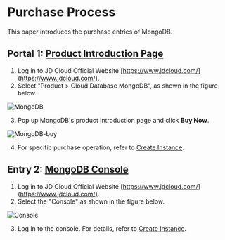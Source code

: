 # Purchase Process

This paper introduces the purchase entries of MongoDB.

## Portal 1: [Product Introduction Page](https://www.jdcloud.com/products/mongodb)
1. Log in to JD Cloud Official Website [https://www.jdcloud.com/](https://www.jdcloud.com/).
2. Select "Product > Cloud Database MongoDB", as shown in the figure below.

![MongoDB](https://github.com/jdcloudcom/cn/blob/master/image/mongodb/productpage.png)

3. Pop up MongoDB's product introduction page and click **Buy Now**.

![MongoDB-buy](https://github.com/jdcloudcom/cn/blob/master/image/mongodb/product-buy.png)

4. For specific purchase operation, refer to [Create Instance](https://github.com/jdcloudcom/cn/blob/master/documentation/Cloud-Database-and-Cache/MongoDB/Getting-Started/Create-Instance.md).

## Entry 2: [MongoDB Console](https://mongodb-console.jdcloud.com/mongodb)

1. Log in to JD Cloud Official Website [https://www.jdcloud.com/](https://www.jdcloud.com/).
2. Select the "Console" as shown in the figure below.

![Console](https://github.com/jdcloudcom/cn/blob/master/image/mongodb/console-buy.png)

3. Log in to the console. For details, refer to [Create Instance](https://github.com/jdcloudcom/cn/blob/master/documentation/Cloud-Database-and-Cache/MongoDB/Getting-Started/Create-Instance.md).

